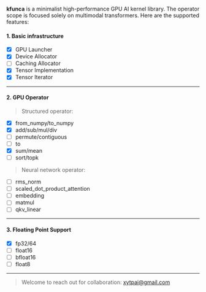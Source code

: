 **kfunca** is a minimalist high-performance GPU AI kernel library.
The operator scope is focused solely on multimodal transformers.
Here are the supported features:

#### 1. Basic infrastructure

- [x] GPU Launcher
- [x] Device Allocator
- [ ] Caching Allocator
- [x] Tensor Implementation
- [x] Tensor Iterator

---

#### 2. GPU Operator

> Structured operator:

- [x] from_numpy/to_numpy
- [x] add/sub/mul/div
- [ ] permute/contiguous
- [ ] to
- [x] sum/mean
- [ ] sort/topk

> Neural network operator:

- [ ] rms_norm
- [ ] scaled_dot_product_attention
- [ ] embedding
- [ ] matmul
- [ ] qkv_linear

---

#### 3. Floating Point Support

- [x] fp32/64
- [ ] float16
- [ ] bfloat16
- [ ] float8

---

> Welcome to reach out for collaboration: xytpai@gmail.com
